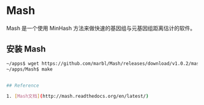 # Mash

Mash 是一个使用 MinHash 方法来做快速的基因组与元基因组距离估计的软件。

## 安装 Mash

```bash
~/apps$ wget https://github.com/marbl/Mash/releases/download/v1.0.2/mash-Linux64-v1.0.2.tar.gz
~/apps/Mash$ make


## Reference

1. [Mash文档](http://mash.readthedocs.org/en/latest/)